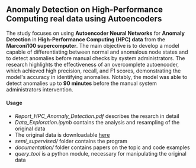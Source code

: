 ## Anomaly Detection on High-Performance Computing real data using Autoencoders
The study focuses on using **Autoencoder Neural Networks** for **Anomaly Detection** in **High-Performance Computing (HPC) data** from the **Marconi100 supercomputer**. The main objective is to develop a model capable of differentiating between normal and anomalous node states and to detect anomalies before manual checks by system administrators. The research highlights the effectiveness of an overcomplete autoencoder, which achieved high precision, recall, and F1 scores, demonstrating the model's accuracy in identifying anomalies. Notably, the model was able to detect anomalies up to **90 minutes** before the manual system administrators intervention.

#### Usage
- _Report_HPC_Anomaly_Detection.pdf_ describes the resarch in detail
- _Data_Exploration.ipynb_ contains the analysis and resampling of the original data
- The original data is downloadable [here](https://zenodo.org/records/7590583)
- _semi_supervised/_ folder contains the program
- _documentation/_ folder contains papers on the topic and code examples
- _query_tool_ is a python module, necessary for manipulating the original data
